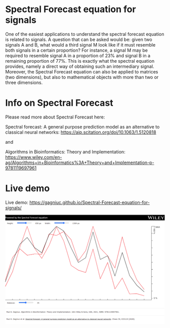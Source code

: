 # Spectral Forecast equation for signals
One of the easiest applications to understand the spectral forecast equation is related to signals. A question that can be asked would be: given two signals A and B, what would a third signal M look like if it must resemble both signals in a certain proportion? For instance, a signal M may be required to resemble signal A in a proportion of 23% and signal B in a remaining proportion of 77%. This is exactly what the spectral equation provides, namely a direct way of obtaining such an intermediary signal. Moreover, the Spectral Forecast equation can also be applied to matrices (two dimensions), but also to mathematical objects with more than two or three dimensions.


# Info on Spectral Forecast
 Please read more about Spectral Forecast here:
 
 Spectral forecast: A general purpose prediction model as an alternative to classical neural networks:
 https://aip.scitation.org/doi/10.1063/1.5120818
 
 and
 
 Algorithms in Bioinformatics: Theory and Implementation:
 https://www.wiley.com/en-ag/Algorithms+in+Bioinformatics%3A+Theory+and+Implementation-p-9781119697961
 
 # Live demo

Live demo: https://gagniuc.github.io/Spectral-Forecast-equation-for-signals/

![screenshot](https://github.com/Gagniuc/Spectral-Forecast-equation-for-signals/blob/main/%5BG%5D%20Spectral%20Forecast%20equation%20for%20signals.png)
